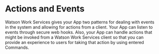 # Actions and Events

Watson Work Services gives your App two patterns for dealing with events in the system and allowing for actions from a client. Your App can listen to events through secure web hooks. Also, your App can handle actions that might be invoked from a Watson Work Services client so that you can provide an experience to users for taking that action by using entered Commands.





